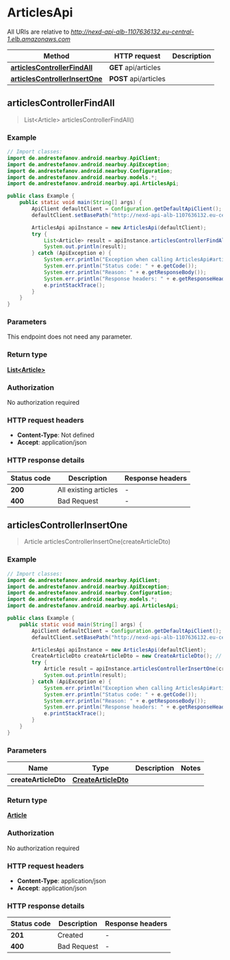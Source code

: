# ArticlesApi

All URIs are relative to *http://nexd-api-alb-1107636132.eu-central-1.elb.amazonaws.com*

Method | HTTP request | Description
------------- | ------------- | -------------
[**articlesControllerFindAll**](ArticlesApi.md#articlesControllerFindAll) | **GET** api/articles | 
[**articlesControllerInsertOne**](ArticlesApi.md#articlesControllerInsertOne) | **POST** api/articles | 



## articlesControllerFindAll

> List&lt;Article&gt; articlesControllerFindAll()



### Example

```java
// Import classes:
import de.andrestefanov.android.nearbuy.ApiClient;
import de.andrestefanov.android.nearbuy.ApiException;
import de.andrestefanov.android.nearbuy.Configuration;
import de.andrestefanov.android.nearbuy.models.*;
import de.andrestefanov.android.nearbuy.api.ArticlesApi;

public class Example {
    public static void main(String[] args) {
        ApiClient defaultClient = Configuration.getDefaultApiClient();
        defaultClient.setBasePath("http://nexd-api-alb-1107636132.eu-central-1.elb.amazonaws.com");

        ArticlesApi apiInstance = new ArticlesApi(defaultClient);
        try {
            List<Article> result = apiInstance.articlesControllerFindAll();
            System.out.println(result);
        } catch (ApiException e) {
            System.err.println("Exception when calling ArticlesApi#articlesControllerFindAll");
            System.err.println("Status code: " + e.getCode());
            System.err.println("Reason: " + e.getResponseBody());
            System.err.println("Response headers: " + e.getResponseHeaders());
            e.printStackTrace();
        }
    }
}
```

### Parameters

This endpoint does not need any parameter.

### Return type

[**List&lt;Article&gt;**](Article.md)

### Authorization

No authorization required

### HTTP request headers

- **Content-Type**: Not defined
- **Accept**: application/json

### HTTP response details
| Status code | Description | Response headers |
|-------------|-------------|------------------|
| **200** | All existing articles |  -  |
| **400** | Bad Request |  -  |


## articlesControllerInsertOne

> Article articlesControllerInsertOne(createArticleDto)



### Example

```java
// Import classes:
import de.andrestefanov.android.nearbuy.ApiClient;
import de.andrestefanov.android.nearbuy.ApiException;
import de.andrestefanov.android.nearbuy.Configuration;
import de.andrestefanov.android.nearbuy.models.*;
import de.andrestefanov.android.nearbuy.api.ArticlesApi;

public class Example {
    public static void main(String[] args) {
        ApiClient defaultClient = Configuration.getDefaultApiClient();
        defaultClient.setBasePath("http://nexd-api-alb-1107636132.eu-central-1.elb.amazonaws.com");

        ArticlesApi apiInstance = new ArticlesApi(defaultClient);
        CreateArticleDto createArticleDto = new CreateArticleDto(); // CreateArticleDto | 
        try {
            Article result = apiInstance.articlesControllerInsertOne(createArticleDto);
            System.out.println(result);
        } catch (ApiException e) {
            System.err.println("Exception when calling ArticlesApi#articlesControllerInsertOne");
            System.err.println("Status code: " + e.getCode());
            System.err.println("Reason: " + e.getResponseBody());
            System.err.println("Response headers: " + e.getResponseHeaders());
            e.printStackTrace();
        }
    }
}
```

### Parameters


Name | Type | Description  | Notes
------------- | ------------- | ------------- | -------------
 **createArticleDto** | [**CreateArticleDto**](CreateArticleDto.md)|  |

### Return type

[**Article**](Article.md)

### Authorization

No authorization required

### HTTP request headers

- **Content-Type**: application/json
- **Accept**: application/json

### HTTP response details
| Status code | Description | Response headers |
|-------------|-------------|------------------|
| **201** | Created |  -  |
| **400** | Bad Request |  -  |

